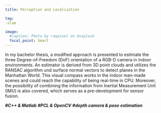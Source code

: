 ```yaml
---
title: Perception and Localization

tag:
-slam

image:
  #caption: Photo by rawpixel on Unsplash
  focal_point: Smart
---
```


In my bachelor thesis, a modified approach is presented to estimate the three Degree-of-Freedom (DoF) orientation of a RGB-D camera in indoor environments. An estimator is derived from 3D point clouds and utilizes the RANSAC algorithm und surface normal vectors to detect planes in the Manhattan World. This visual compass works in the indoor man-made scenes and could reach the capability of being real-time in CPU. Moreover, the possibility of combining the information from Inertial Measurement Unit (IMU) is also covered, which serves as a pre-development for sensor fusion.

***#C++ & Matlab***
***#PCL & OpenCV***
***#depth camera & pose estimation***
